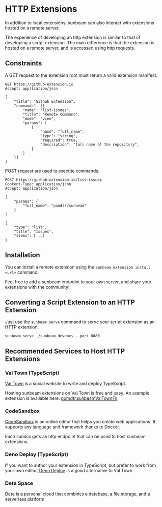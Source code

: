 # HTTP Extensions

In addition to local extensions, sunbeam can also interact with extensions hosted on a remote server.

The experience of developing an http extension is similar to that of developing a script extension. The main difference is that the extension is hosted on a remote server, and is accessed using http requests.

## Constraints

A GET request to the extension root must return a valid extension manifest.

```
GET https://github-extension.io
Accept: application/json

{
    "title": "Github Extension",
    "commands": [{
        "name": "list-issues",
        "title": "Remote Command",
        "mode": "view",
        "params": [
            {
                "name": "full_name",
                "type": "string",
                "required": true,
                "description": "full name of the repository",
            }
        ]
    }]
}
```

POST request are used to execute commands.

```
POST https://github-extension.io/list-issues
Content-Type: application/json
Accept: application/json

{
    "params": {
        "full_name": "pomdtr/sunbeam"
    }
}

{
    "type": "list",
    "title": "Issues",
    "items": [...]
}
```

## Installation

You can install a remote extension using the `sunbeam extension install <url>` command.

Feel free to add a sunbeam endpoint to your own server, and share your extensions with the community!

## Converting a Script Extension to an HTTP Extension

Just use the `sunbeam serve` command to serve your script extension as an HTTP extension.

```
sunbeam serve ./sunbeam-devdocs --port 8080
```

## Recommended Services to Host HTTP Extensions

### Val Town (TypeScript)

[Val Town](https://www.val.town/) is a social website to write and deploy TypeScript.

Hosting sunbeam extensions on Val Town is free and easy. An example extension is available here: [pomdtr.sunbeamValTownFn](https://www.val.town/v/pomdtr.sunbeamValTownFn).

### CodeSandbox

[CodeSandbox](https://codesandbox.io) is an online editor that helps you create web applications. It supports any language and framework thanks to Docker.

Each sandox gets an http endpoint that can be used to host sunbeam extensions.


### Deno Deploy (TypeScript)

If you want to author your extension in TypeScript, but prefer to work from your own editor, [Deno Deploy](https://deno.com/deploy) is a good alternative to Val Town.


### Deta Space

[Deta](https://deta.space) is a personal cloud that combines a database, a file storage, and a serverless platform.

